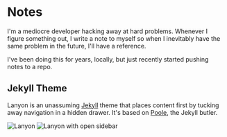 # Notes

I'm a mediocre developer hacking away at hard problems.
Whenever I figure something out, I write a note to myself so
when I inevitably have the same problem in the future, I'll have a reference.

I've been doing this for years, locally,
but just recently started pushing notes to a repo.

## Jekyll Theme

Lanyon is an unassuming [Jekyll](http://jekyllrb.com) theme that places content first by tucking away navigation in a hidden drawer. It's based on [Poole](http://getpoole.com), the Jekyll butler.

![Lanyon](https://f.cloud.github.com/assets/98681/1825266/be03f014-71b0-11e3-9539-876e61530e24.png)
![Lanyon with open sidebar](https://f.cloud.github.com/assets/98681/1825267/be04a914-71b0-11e3-966f-8afe9894c729.png)
